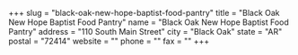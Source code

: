 +++
slug = "black-oak-new-hope-baptist-food-pantry"
title = "Black Oak New Hope Baptist Food Pantry"
name = "Black Oak New Hope Baptist Food Pantry"
address = "110 South Main Street"
city = "Black Oak"
state = "AR"
postal = "72414"
website = ""
phone = ""
fax = ""
+++
